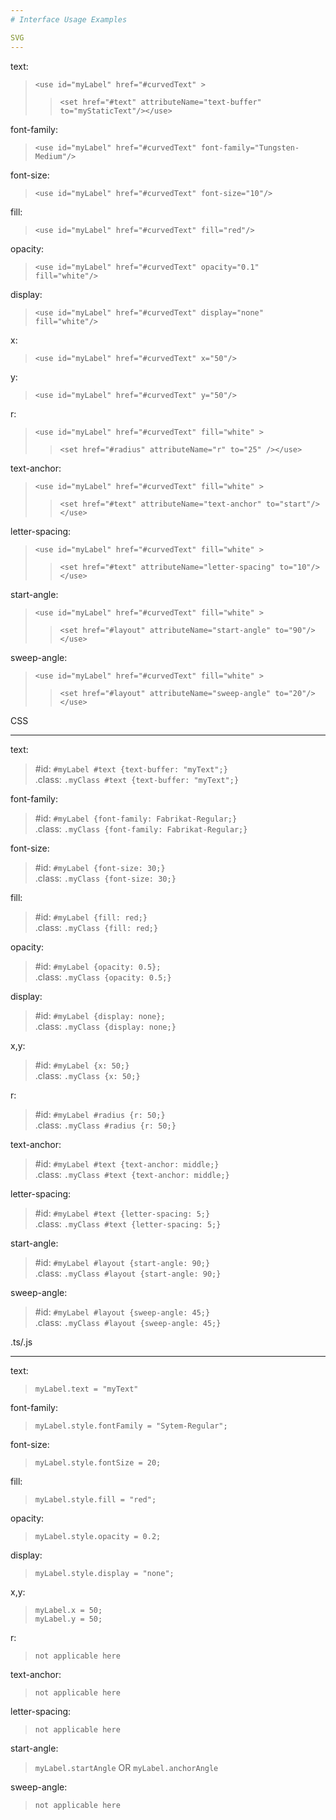 ```yaml
---
# Interface Usage Examples

SVG
---
```


text:

> `<use id="myLabel" href="#curvedText" >`
>
> > `<set href="#text" attributeName="text-buffer" to="myStaticText"/></use>`

font-family:

> `<use id="myLabel" href="#curvedText" font-family="Tungsten-Medium"/>`

font-size:

> `<use id="myLabel" href="#curvedText" font-size="10"/>`

fill:

> `<use id="myLabel" href="#curvedText" fill="red"/>`

opacity:

> `<use id="myLabel" href="#curvedText" opacity="0.1" fill="white"/>`

display:

> `<use id="myLabel" href="#curvedText" display="none" fill="white"/>`

x:

> `<use id="myLabel" href="#curvedText" x="50"/>`

y:

> `<use id="myLabel" href="#curvedText" y="50"/>`

r:

> `<use id="myLabel" href="#curvedText" fill="white" >`
>
> > `<set href="#radius" attributeName="r" to="25" /></use>`

text-anchor:

> `<use id="myLabel" href="#curvedText" fill="white" >`
>
> > `<set href="#text" attributeName="text-anchor" to="start"/></use>`

letter-spacing:

> `<use id="myLabel" href="#curvedText" fill="white" >`
>
> > `<set href="#text" attributeName="letter-spacing" to="10"/></use>`

start-angle:

> `<use id="myLabel" href="#curvedText" fill="white" >`
>
> > `<set href="#layout" attributeName="start-angle" to="90"/></use>`

sweep-angle:

> `<use id="myLabel" href="#curvedText" fill="white" >`
>
> > `<set href="#layout" attributeName="sweep-angle" to="20"/></use>`

CSS

---

text:

> #id: `#myLabel #text {text-buffer: "myText";}`\
> .class: `.myClass #text {text-buffer: "myText";}`

font-family:

> #id: `#myLabel {font-family: Fabrikat-Regular;}`\
> .class: `.myClass {font-family: Fabrikat-Regular;}`

font-size:

> #id: `#myLabel {font-size: 30;}`\
> .class: `.myClass {font-size: 30;}`

fill:

> #id: `#myLabel {fill: red;}`\
> .class: `.myClass {fill: red;}`

opacity:

> #id: `#myLabel {opacity: 0.5};`\
> .class: `.myClass {opacity: 0.5;}`

display:

> #id: `#myLabel {display: none};`\
> .class: `.myClass {display: none;}`

x,y:

> #id: `#myLabel {x: 50;}`\
> .class: `.myClass {x: 50;}`

r:

> #id: `#myLabel #radius {r: 50;}`\
> .class: `.myClass #radius {r: 50;}`

text-anchor:

> #id: `#myLabel #text {text-anchor: middle;}`\
> .class: `.myClass #text {text-anchor: middle;}`

letter-spacing:

> #id: `#myLabel #text {letter-spacing: 5;}`\
> .class: `.myClass #text {letter-spacing: 5;}`

start-angle:

> #id: `#myLabel #layout {start-angle: 90;}`\
> .class: `.myClass #layout {start-angle: 90;}`

sweep-angle:

> #id: `#myLabel #layout {sweep-angle: 45;}`\
> .class: `.myClass #layout {sweep-angle: 45;}`

.ts/.js

---

text:

> `myLabel.text = "myText"`

font-family:

> `myLabel.style.fontFamily = "Sytem-Regular";`

font-size:

> `myLabel.style.fontSize = 20;`

fill:

> `myLabel.style.fill = "red";`

opacity:

> `myLabel.style.opacity = 0.2;`

display:

> `myLabel.style.display = "none";`

x,y:

> `myLabel.x = 50;`\
> `myLabel.y = 50;`

r:

> `not applicable here`

text-anchor:

> `not applicable here`

letter-spacing:

> `not applicable here`

start-angle:

> `myLabel.startAngle` OR `myLabel.anchorAngle`

sweep-angle:

> `not applicable here`

